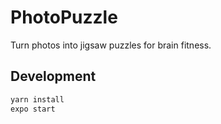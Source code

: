 # PhotoPuzzle

Turn photos into jigsaw puzzles for brain fitness.

## Development

```bash
yarn install
expo start
```

